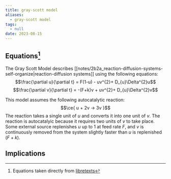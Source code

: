 ```yaml
---
title: gray-scott model
aliases:
  - gray-scott model
tags:
  - null
date: 2023-08-15
---
```


## Equations[^1]
The Gray Scott Model describes [[notes/2b2a_reaction-diffusion-systems-self-organize|reaction-diffusion systems]] using the following equations:
$$\frac{\partial u}{\partial t} = F(1-u) - uv^{2}+ D_{u}\Delta^{2}u$$
$$\frac{\partial v}{\partial t} = -(F+k)v + uv^{2}+ D_{u}\Delta^{2}v$$

This model assumes the following autocatalytic reaction:
$$\ce{ u + 2v -> 3v }$$
The reaction takes a single unit of $u$ and converts it into one unit of $v$. The reaction is autocatalyic because it requires two units of $v$ to take place. Some external source replenishes $u$ up to 1 at feed rate $F$, and $v$ is continuously removed from the system slightly faster than $u$ is replenished ($F+k$). 

## Implications

[^1]: Equations taken directly from [libretexts](https://math.libretexts.org/Bookshelves/Scientific_Computing_Simulations_and_Modeling/Book%3A_Introduction_to_the_Modeling_and_Analysis_of_Complex_Systems_(Sayama)/13%3A_Continuous_Field_Models_I__Modeling/13.06%3A_Reaction-Diffusion_Systems)